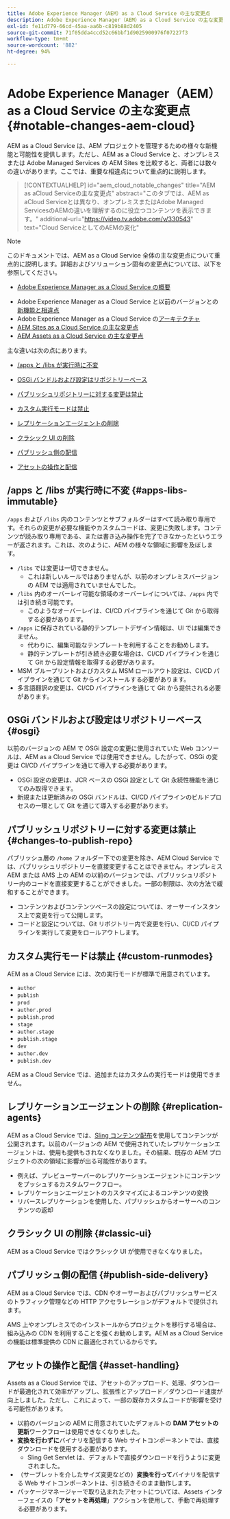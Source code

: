 ```yaml
---
title: Adobe Experience Manager（AEM）as a Cloud Service の主な変更点
description: Adobe Experience Manager（AEM）as a Cloud Service の主な変更点
exl-id: fe11d779-66cd-45aa-aa6b-c819b88d2405
source-git-commit: 71f05dda4ccd52c66bbf1d9025900976f07227f3
workflow-type: tm+mt
source-wordcount: '882'
ht-degree: 94%

---
```


# Adobe Experience Manager（AEM）as a Cloud Service の主な変更点 {#notable-changes-aem-cloud}

AEM as a Cloud Service は、AEM プロジェクトを管理するための様々な新機能と可能性を提供します。ただし、AEM as a Cloud Service と、オンプレミスまたは Adobe Managed Services の AEM Sites を比較すると、両者には数々の違いがあります。ここでは、重要な相違点について重点的に説明します。

>[!CONTEXTUALHELP]
>id="aem_cloud_notable_changes"
>title="AEM as aCloud Serviceの主な変更点"
>abstract="このタブでは、AEM as aCloud Serviceとは異なり、オンプレミスまたはAdobe Managed ServicesのAEMの違いを理解するのに役立つコンテンツを表示できます。"
>additional-url="https://video.tv.adobe.com/v/330543" text="Cloud ServiceとしてのAEMの変化"


>[!NOTE]
>このドキュメントでは、AEM as a Cloud Service 全体の主な変更点について重点的に説明します。詳細およびソリューション固有の変更点については、以下を参照してください。
>
>* [Adobe Experience Manager as a Cloud Service の概要](/help/overview/introduction.md)
* Adobe Experience Manager as a Cloud Service と以前のバージョンとの[新機能と相違点](/help/overview/what-is-new-and-different.md)
* Adobe Experience Manager as a Cloud Service の[アーキテクチャ](/help/core-concepts/architecture.md)
* [ AEM Sites as a Cloud Service の主な変更点](/help/sites-cloud/sites-cloud-changes.md)
* [AEM Assets as a Cloud Service の主な変更点](/help/assets/assets-cloud-changes.md)


主な違いは次の点にあります。

* [/apps と /libs が実行時に不変](#apps-libs-immutable)

* [OSGi バンドルおよび設定はリポジトリーベース](#osgi)

* [パブリッシュリポジトリーに対する変更は禁止](#changes-to-publish-repo)

* [カスタム実行モードは禁止](#custom-runmodes)

* [レプリケーションエージェントの削除](#replication-agents)

* [クラシック UI の削除](#classic-ui)

* [パブリッシュ側の配信](#publish-side-delivery)

* [アセットの操作と配信](#asset-handling)

## /apps と /libs が実行時に不変 {#apps-libs-immutable}

`/apps` および `/libs` 内のコンテンツとサブフォルダーはすべて読み取り専用です。それらの変更が必要な機能やカスタムコードは、変更に失敗します。コンテンツが読み取り専用である、または書き込み操作を完了できなかったというエラーが返されます。これは、次のように、AEM の様々な領域に影響を及ぼします。

* `/libs` では変更は一切できません。
   * これは新しいルールではありませんが、以前のオンプレミスバージョンの AEM では適用されていませんでした。
* `/libs` 内のオーバーレイ可能な領域のオーバーレイについては、`/apps` 内では引き続き可能です。
   * このようなオーバーレイは、CI/CD パイプラインを通じて Git から取得する必要があります。
* `/apps` に保存されている静的テンプレートデザイン情報は、UI では編集できません。
   * 代わりに、編集可能なテンプレートを利用することをお勧めします。
   * 静的テンプレートが引き続き必要な場合は、CI/CD パイプラインを通じて Git から設定情報を取得する必要があります。
* MSM ブループリントおよびカスタム MSM ロールアウト設定は、CI/CD パイプラインを通じて Git からインストールする必要があります。
* 多言語翻訳の変更は、CI/CD パイプラインを通じて Git から提供される必要があります。

## OSGi バンドルおよび設定はリポジトリーベース {#osgi}

以前のバージョンの AEM で OSGi 設定の変更に使用されていた Web コンソールは、AEM as a Cloud Service では使用できません。したがって、OSGi の変更は CI/CD パイプラインを通じて導入する必要があります。

* OSGi 設定の変更は、JCR ベースの OSGi 設定として Git 永続性機能を通じてのみ取得できます。
* 新規または更新済みの OSGi バンドルは、CI/CD パイプラインのビルドプロセスの一環として Git を通じて導入する必要があります。

## パブリッシュリポジトリーに対する変更は禁止 {#changes-to-publish-repo}

パブリッシュ層の `/home` フォルダー下での変更を除き、AEM Cloud Service では、パブリッシュリポジトリーを直接変更することはできません。オンプレミス AEM または AMS 上の AEM の以前のバージョンでは、パブリッシュリポジトリー内のコードを直接変更することができました。一部の制限は、次の方法で緩和することができます。

* コンテンツおよびコンテンツベースの設定については、オーサーインスタンス上で変更を行って公開します。
* コードと設定については、Git リポジトリー内で変更を行い、CI/CD パイプラインを実行して変更をロールアウトします。

## カスタム実行モードは禁止 {#custom-runmodes}

AEM as a Cloud Service には、次の実行モードが標準で用意されています。

* `author`
* `publish`
* `prod`
* `author.prod`
* `publish.prod`
* `stage`
* `author.stage`
* `publish.stage`
* `dev`
* `author.dev`
* `publish.dev`

AEM as a Cloud Service では、追加またはカスタムの実行モードは使用できません。

## レプリケーションエージェントの削除 {#replication-agents}

AEM as a Cloud Service では、[Sling コンテンツ配布](https://sling.apache.org/documentation/bundles/content-distribution.html)を使用してコンテンツが公開されます。以前のバージョンの AEM で使用されていたレプリケーションエージェントは、使用も提供もされなくなりました。その結果、既存の AEM プロジェクトの次の領域に影響が出る可能性があります。

* 例えば、プレビューサーバーのレプリケーションエージェントにコンテンツをプッシュするカスタムワークフロー。
* レプリケーションエージェントのカスタマイズによるコンテンツの変換
* リバースレプリケーションを使用した、パブリッシュからオーサーへのコンテンツの返却

## クラシック UI の削除 {#classic-ui}

AEM as a Cloud Service ではクラシック UI が使用できなくなりました。

## パブリッシュ側の配信 {#publish-side-delivery}

AEM as a Cloud Service では、CDN やオーサーおよびパブリッシュサービスのトラフィック管理などの HTTP アクセラレーションがデフォルトで提供されます。

AMS 上やオンプレミスでのインストールからプロジェクトを移行する場合は、組み込みの CDN を利用することを強くお勧めします。AEM as a Cloud Service の機能は標準提供の CDN に最適化されているからです。

## アセットの操作と配信 {#asset-handling}

Assets as a Cloud Service では、アセットのアップロード、処理、ダウンロードが最適化されて効率がアップし、拡張性とアップロード／ダウンロード速度が向上しました。ただし、これによって、一部の既存カスタムコードが影響を受ける可能性があります。

* 以前のバージョンの AEM に用意されていたデフォルトの **DAM アセットの更新**&#x200B;ワークフローは使用できなくなりました。
* **変換を行わずに**&#x200B;バイナリを配信する Web サイトコンポーネントでは、直接ダウンロードを使用する必要があります。
   * Sling Get Servlet は、デフォルトで直接ダウンロードを行うように変更されました。
* （サーブレットを介したサイズ変更などの）**変換を行って**&#x200B;バイナリを配信する Web サイトコンポーネントは、引き続きそのまま動作します。
* パッケージマネージャーで取り込まれたアセットについては、Assets インターフェイスの「**アセットを再処理**」アクションを使用して、手動で再処理する必要があります。
